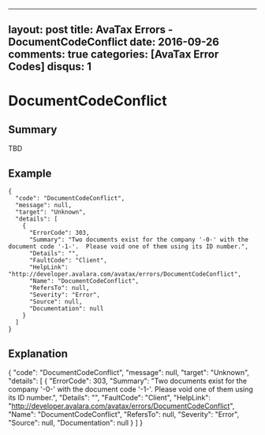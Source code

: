 
---
layout: post
title: AvaTax Errors - DocumentCodeConflict
date: 2016-09-26
comments: true
categories: [AvaTax Error Codes]
disqus: 1
---

# DocumentCodeConflict

## Summary

TBD

## Example

    {
      "code": "DocumentCodeConflict",
      "message": null,
      "target": "Unknown",
      "details": [
        {
          "ErrorCode": 303,
          "Summary": "Two documents exist for the company '-0-' with the document code '-1-'.  Please void one of them using its ID number.",
          "Details": "",
          "FaultCode": "Client",
          "HelpLink": "http://developer.avalara.com/avatax/errors/DocumentCodeConflict",
          "Name": "DocumentCodeConflict",
          "RefersTo": null,
          "Severity": "Error",
          "Source": null,
          "Documentation": null
        }
      ]
    }

## Explanation

{
      "code": "DocumentCodeConflict",
      "message": null,
      "target": "Unknown",
      "details": [
        {
          "ErrorCode": 303,
          "Summary": "Two documents exist for the company '-0-' with the document code '-1-'.  Please void one of them using its ID number.",
          "Details": "",
          "FaultCode": "Client",
          "HelpLink": "http://developer.avalara.com/avatax/errors/DocumentCodeConflict",
          "Name": "DocumentCodeConflict",
          "RefersTo": null,
          "Severity": "Error",
          "Source": null,
          "Documentation": null
        }
      ]
    }
